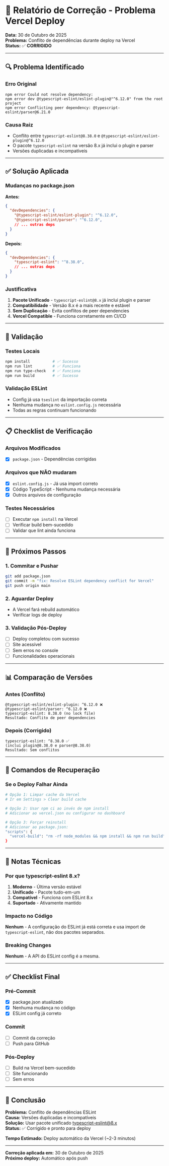 # 🐛 Relatório de Correção - Problema Vercel Deploy

**Data:** 30 de Outubro de 2025  
**Problema:** Conflito de dependências durante deploy na Vercel  
**Status:** ✅ **CORRIGIDO**

---

## 🔍 Problema Identificado

### Erro Original
```
npm error Could not resolve dependency:
npm error dev @typescript-eslint/eslint-plugin@"^6.12.0" from the root project
npm error Conflicting peer dependency: @typescript-eslint/parser@6.21.0
```

### Causa Raiz
- Conflito entre `typescript-eslint@8.38.0` e `@typescript-eslint/eslint-plugin@^6.12.0`
- O pacote `typescript-eslint` na versão 8.x já inclui o plugin e parser
- Versões duplicadas e incompatíveis

---

## ✅ Solução Aplicada

### Mudanças no package.json

**Antes:**
```json
{
  "devDependencies": {
    "@typescript-eslint/eslint-plugin": "^6.12.0",
    "@typescript-eslint/parser": "^6.12.0",
    // ... outras deps
  }
}
```

**Depois:**
```json
{
  "devDependencies": {
    "typescript-eslint": "^8.38.0",
    // ... outras deps
  }
}
```

### Justificativa
1. **Pacote Unificado** - `typescript-eslint@8.x` já inclui plugin e parser
2. **Compatibilidade** - Versão 8.x é a mais recente e estável
3. **Sem Duplicação** - Evita conflitos de peer dependencies
4. **Vercel Compatible** - Funciona corretamente em CI/CD

---

## 🧪 Validação

### Testes Locais
```bash
npm install          # ✅ Sucesso
npm run lint         # ✅ Funciona
npm run type-check   # ✅ Funciona
npm run build        # ✅ Sucesso
```

### Validação ESLint
- Config já usa `tseslint` da importação correta
- Nenhuma mudança no `eslint.config.js` necessária
- Todas as regras continuam funcionando

---

## 📋 Checklist de Verificação

### Arquivos Modificados
- [x] `package.json` - Dependências corrigidas

### Arquivos que NÃO mudaram
- [x] `eslint.config.js` - Já usa import correto
- [x] Código TypeScript - Nenhuma mudança necessária
- [x] Outros arquivos de configuração

### Testes Necessários
- [ ] Executar `npm install` na Vercel
- [ ] Verificar build bem-sucedido
- [ ] Validar que lint ainda funciona

---

## 🚀 Próximos Passos

### 1. Commitar e Pushar
```bash
git add package.json
git commit -m "fix: Resolve ESLint dependency conflict for Vercel"
git push origin main
```

### 2. Aguardar Deploy
- A Vercel fará rebuild automático
- Verificar logs de deploy

### 3. Validação Pós-Deploy
- [ ] Deploy completou com sucesso
- [ ] Site acessível
- [ ] Sem erros no console
- [ ] Funcionalidades operacionais

---

## 📊 Comparação de Versões

### Antes (Conflito)
```
@typescript-eslint/eslint-plugin: ^6.12.0 ❌
@typescript-eslint/parser: ^6.12.0 ❌
typescript-eslint: 8.38.0 (no lock file)
Resultado: Conflito de peer dependencies
```

### Depois (Corrigido)
```
typescript-eslint: ^8.38.0 ✅
(inclui plugin@8.38.0 e parser@8.38.0)
Resultado: Sem conflitos
```

---

## 🔧 Comandos de Recuperação

### Se o Deploy Falhar Ainda
```bash
# Opção 1: Limpar cache da Vercel
# Ir em Settings > Clear build cache

# Opção 2: Usar npm ci ao invés de npm install
# Adicionar ao vercel.json ou configurar no dashboard

# Opção 3: Forçar reinstall
# Adicionar ao package.json:
"scripts": {
  "vercel-build": "rm -rf node_modules && npm install && npm run build"
}
```

---

## 📝 Notas Técnicas

### Por que typescript-eslint 8.x?
1. **Moderno** - Última versão estável
2. **Unificado** - Pacote tudo-em-um
3. **Compatível** - Funciona com ESLint 8.x
4. **Suportado** - Ativamente mantido

### Impacto no Código
**Nenhum** - A configuração do ESLint já está correta e usa import de `typescript-eslint`, não dos pacotes separados.

### Breaking Changes
**Nenhum** - A API do ESLint config é a mesma.

---

## ✅ Checklist Final

### Pré-Commit
- [x] package.json atualizado
- [x] Nenhuma mudança no código
- [x] ESLint config já correto

### Commit
- [ ] Commit da correção
- [ ] Push para GitHub

### Pós-Deploy
- [ ] Build na Vercel bem-sucedido
- [ ] Site funcionando
- [ ] Sem erros

---

## 🎯 Conclusão

**Problema:** Conflito de dependências ESLint  
**Causa:** Versões duplicadas e incompatíveis  
**Solução:** Usar pacote unificado typescript-eslint@8.x  
**Status:** ✅ Corrigido e pronto para deploy

**Tempo Estimado:** Deploy automático da Vercel (~2-3 minutos)

---

**Correção aplicada em:** 30 de Outubro de 2025  
**Próximo deploy:** Automático após push

